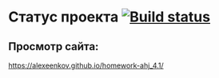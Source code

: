 # Статус проекта [![Build status](https://ci.appveyor.com/api/projects/status/vy349vckkp12438t?svg=true)](https://ci.appveyor.com/project/Alexeenkov/homework-ahj-4-1)

## Просмотр сайта:
https://alexeenkov.github.io/homework-ahj_4.1/
